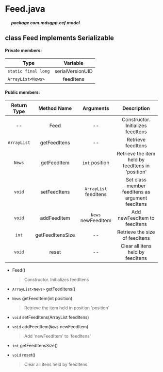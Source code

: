 # Feed.java

##### &nbsp;&nbsp;&nbsp;&nbsp;&nbsp;&nbsp;package com.mdsgpp.eef.model

## class Feed implements Serializable

#### Private members:

| Type                |     Variable     |
|---------------------|:----------------:|
| `static final long` | serialVersionUID |
| `ArrayList<News>`   | feedItens        |

#### Public members:

| Return Type |    Method Name   |       Arguments       |                     Description                    |
|:-----------:|:----------------:|:---------------------:|:--------------------------------------------------:|
|      --     |       Feed       |           --          |         Constructor. Initializes feedItens         |
| `ArrayList` |   getFeedItens   |           --          |                 Retrieve feedItens                 |
|    `News`   |    getFeedItem   |     `int` position    | Retrieve the item held by feedItens in  'position' |
|    `void`   |   setFeedItens   | `ArrayList` feedItens |  Set class member feedItens as argument feedItens  |
|    `void`   |    addFeedItem   |   `News` newFeedItem  |            Add newFeedItem to feedItens            |
|    `int`    | getFeedItensSize |           --          |           Retrieve the size of feedItens           |
|    `void`   |       reset      |           --          |          Clear all itens held by feedItens         |
  * Feed()
    >Constructor. Initializes feedItens  

  * `ArrayList<News>` getFeedItens()

  * `News` getFeedItem(int position)
    >Retrieve the item held in position 'position'

  * `void` setFeedItens(ArrayList<News> feedItens)

  * `void` addFeedItem(`News` newFeedItem)
    >Add 'newFeedItem' to 'feedItens'

  * `int` getFeedItensSize()

  * `void` reset()
    >Clear all itens held by feedItens

